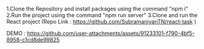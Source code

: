 1.Clone the Repository and install packages using the command "npm i"
2.Run the project using the command "npm run server"
3.Clone and run the React project (Repo Link : https://github.com/SubramaniyanTN/react-task )


DEMO :
https://github.com/user-attachments/assets/91233101-f790-4bf5-8958-c1cd8de99825


